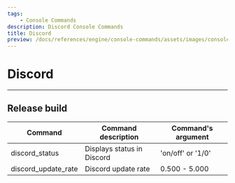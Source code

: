 ```yaml
---
tags:
    - Console Commands
description: Discord Console Commands
title: Discord
preview: /docs/references/engine/console-commands/assets/images/console-commands-preview.png
---
```


# Discord

___

## Release build

| Command | Command description | Command's argument |
|---|---|---|
| discord_status | Displays status in Discord | 'on/off' or '1/0' |
| discord_update_rate | Discord update rate | 0.500 - 5.000 |
